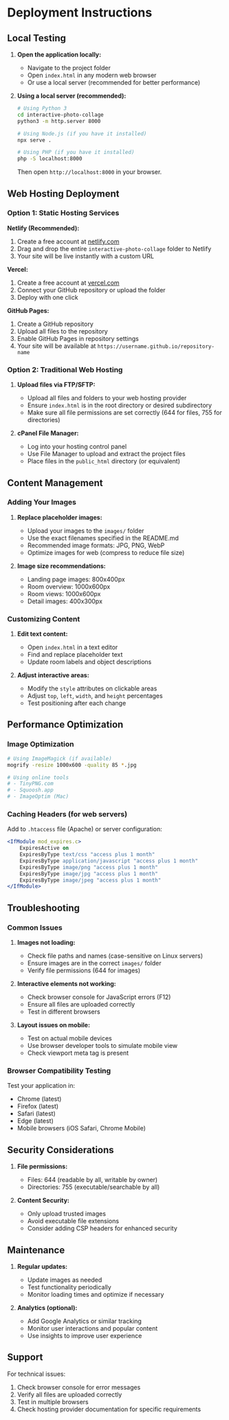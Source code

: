 # Deployment Instructions

## Local Testing

1. **Open the application locally:**
   - Navigate to the project folder
   - Open `index.html` in any modern web browser
   - Or use a local server (recommended for better performance)

2. **Using a local server (recommended):**
   ```bash
   # Using Python 3
   cd interactive-photo-collage
   python3 -m http.server 8000
   
   # Using Node.js (if you have it installed)
   npx serve .
   
   # Using PHP (if you have it installed)
   php -S localhost:8000
   ```
   Then open `http://localhost:8000` in your browser.

## Web Hosting Deployment

### Option 1: Static Hosting Services

**Netlify (Recommended):**
1. Create a free account at [netlify.com](https://netlify.com)
2. Drag and drop the entire `interactive-photo-collage` folder to Netlify
3. Your site will be live instantly with a custom URL

**Vercel:**
1. Create a free account at [vercel.com](https://vercel.com)
2. Connect your GitHub repository or upload the folder
3. Deploy with one click

**GitHub Pages:**
1. Create a GitHub repository
2. Upload all files to the repository
3. Enable GitHub Pages in repository settings
4. Your site will be available at `https://username.github.io/repository-name`

### Option 2: Traditional Web Hosting

1. **Upload files via FTP/SFTP:**
   - Upload all files and folders to your web hosting provider
   - Ensure `index.html` is in the root directory or desired subdirectory
   - Make sure all file permissions are set correctly (644 for files, 755 for directories)

2. **cPanel File Manager:**
   - Log into your hosting control panel
   - Use File Manager to upload and extract the project files
   - Place files in the `public_html` directory (or equivalent)

## Content Management

### Adding Your Images

1. **Replace placeholder images:**
   - Upload your images to the `images/` folder
   - Use the exact filenames specified in the README.md
   - Recommended image formats: JPG, PNG, WebP
   - Optimize images for web (compress to reduce file size)

2. **Image size recommendations:**
   - Landing page images: 800x400px
   - Room overview: 1000x600px
   - Room views: 1000x600px
   - Detail images: 400x300px

### Customizing Content

1. **Edit text content:**
   - Open `index.html` in a text editor
   - Find and replace placeholder text
   - Update room labels and object descriptions

2. **Adjust interactive areas:**
   - Modify the `style` attributes on clickable areas
   - Adjust `top`, `left`, `width`, and `height` percentages
   - Test positioning after each change

## Performance Optimization

### Image Optimization
```bash
# Using ImageMagick (if available)
mogrify -resize 1000x600 -quality 85 *.jpg

# Using online tools
# - TinyPNG.com
# - Squoosh.app
# - ImageOptim (Mac)
```

### Caching Headers (for web servers)
Add to `.htaccess` file (Apache) or server configuration:
```apache
<IfModule mod_expires.c>
    ExpiresActive on
    ExpiresByType text/css "access plus 1 month"
    ExpiresByType application/javascript "access plus 1 month"
    ExpiresByType image/png "access plus 1 month"
    ExpiresByType image/jpg "access plus 1 month"
    ExpiresByType image/jpeg "access plus 1 month"
</IfModule>
```

## Troubleshooting

### Common Issues

1. **Images not loading:**
   - Check file paths and names (case-sensitive on Linux servers)
   - Ensure images are in the correct `images/` folder
   - Verify file permissions (644 for images)

2. **Interactive elements not working:**
   - Check browser console for JavaScript errors (F12)
   - Ensure all files are uploaded correctly
   - Test in different browsers

3. **Layout issues on mobile:**
   - Test on actual mobile devices
   - Use browser developer tools to simulate mobile view
   - Check viewport meta tag is present

### Browser Compatibility Testing

Test your application in:
- Chrome (latest)
- Firefox (latest)
- Safari (latest)
- Edge (latest)
- Mobile browsers (iOS Safari, Chrome Mobile)

## Security Considerations

1. **File permissions:**
   - Files: 644 (readable by all, writable by owner)
   - Directories: 755 (executable/searchable by all)

2. **Content Security:**
   - Only upload trusted images
   - Avoid executable file extensions
   - Consider adding CSP headers for enhanced security

## Maintenance

1. **Regular updates:**
   - Update images as needed
   - Test functionality periodically
   - Monitor loading times and optimize if necessary

2. **Analytics (optional):**
   - Add Google Analytics or similar tracking
   - Monitor user interactions and popular content
   - Use insights to improve user experience

## Support

For technical issues:
1. Check browser console for error messages
2. Verify all files are uploaded correctly
3. Test in multiple browsers
4. Check hosting provider documentation for specific requirements

